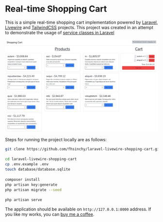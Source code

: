 # Real-time Shopping Cart

This is a simple real-time shopping cart implementation powered by [Laravel](https://laravel.com/), [Livewire](https://laravel-livewire.com/) and [TailwindCSS](https://tailwindcss.com/) projects. This project was created in an attempt to demonstrate the usage of [service classes in Laravel](https://farhan.info//laravel-service-classes-explained/)

![Shopping Cart](./shopping-cart.webp)

Steps for running the project locally are as follows:

```sh
git clone https://github.com/fhsinchy/laravel-livewire-shopping-cart.git

cd laravel-livewire-shopping-cart
cp .env.example .env
touch database/database.sqlite

composer install
php artisan key:generate
php artisan migrate --seed

php artisan serve
```

The application should be available on `http://127.0.0.1:8000` address. If you like my works, you can [buy me a coffee](https://buymeacoffee.com/farhanhasin/).
